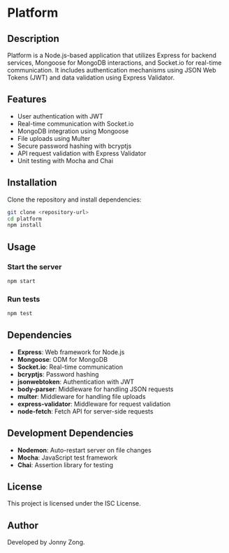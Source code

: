 # Platform

## Description
Platform is a Node.js-based application that utilizes Express for backend services, Mongoose for MongoDB interactions, and Socket.io for real-time communication. It includes authentication mechanisms using JSON Web Tokens (JWT) and data validation using Express Validator.

## Features
- User authentication with JWT
- Real-time communication with Socket.io
- MongoDB integration using Mongoose
- File uploads using Multer
- Secure password hashing with bcryptjs
- API request validation with Express Validator
- Unit testing with Mocha and Chai

## Installation

Clone the repository and install dependencies:

```sh
git clone <repository-url>
cd platform
npm install
```

## Usage

### Start the server
```sh
npm start
```

### Run tests
```sh
npm test
```

## Dependencies

- **Express**: Web framework for Node.js
- **Mongoose**: ODM for MongoDB
- **Socket.io**: Real-time communication
- **bcryptjs**: Password hashing
- **jsonwebtoken**: Authentication with JWT
- **body-parser**: Middleware for handling JSON requests
- **multer**: Middleware for handling file uploads
- **express-validator**: Middleware for request validation
- **node-fetch**: Fetch API for server-side requests

## Development Dependencies

- **Nodemon**: Auto-restart server on file changes
- **Mocha**: JavaScript test framework
- **Chai**: Assertion library for testing

## License

This project is licensed under the ISC License.

## Author

Developed by Jonny Zong.

